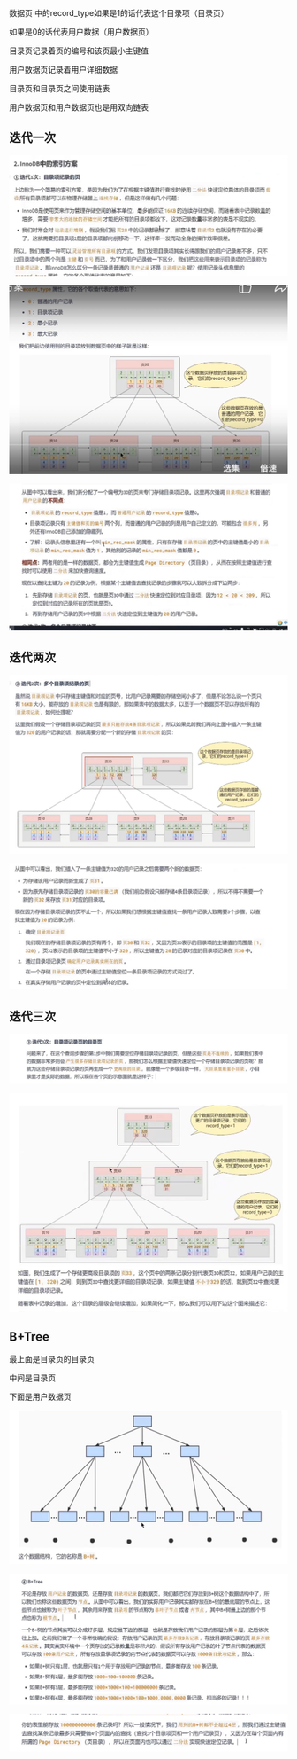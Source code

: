 数据页 中的record_type如果是1的话代表这个目录项（目录页） 

如果是0的话代表用户数据（用户数据页）

目录页记录着页的编号和该页最小主键值

用户数据页记录着用户详细数据

目录页和目录页之间使用链表

用户数据页和用户数据页也是用双向链表

迭代一次
---

![img_14.png](img_14.png)

![img_15.png](img_15.png)

![img_16.png](img_16.png)

迭代两次
---

![img_17.png](img_17.png)

![img_18.png](img_18.png)

迭代三次
---

![img_19.png](img_19.png)

![img_20.png](img_20.png)


B+Tree
---

最上面是目录页的目录页

中间是目录页

下面是用户数据页

![img_21.png](img_21.png)

![img_22.png](img_22.png)

![img_23.png](img_23.png)